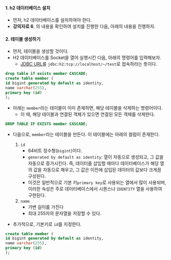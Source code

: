 
#### 1. h2 데이터베이스 설치

- 먼저, h2 데이터베이스를 설치하여야 한다.
- **강의자료 6**. 의 내용을 확인하여 설치를 진행한 다음, 아래의 내용을 진행하자.


#### 2. 테이블 생성하기

- 먼저, 테이블을 생성할 것이다. 
- H2 데이터베이스를 Socket을 열어 실행시킨 다음, 아래의 명령어를 입력해보자.
	- [JDBC URL](http://localhost:8082/login.jsp?jsessionid=9f5e4d03275bfb72dea7ed2202f5b46a#)를 `jdbc:h2:tcp://localhost/~/test`로 접속하라는 뜻이다.

```sql
drop table if exists member CASCADE;
create table member (
id bigint generated by default as identity,
name varchar(255),
primary key (id)
);
```

- 아래는 `member`라는 테이블이 이미 존재하면, 해당 테이블을 삭제하는 명령어이다.
	- 이 때, 해당 테이블과 연결된 객체가 있으면 연결된 모든 객체를 삭제한다.
```sql
DROP TABLE IF EXISTS member CASCADE;
```

- 다음으로, `member`라는 테이블을 만든다. 이 테이블에는 아래의 컬럼이 존재한다.
	1. `id`
		- 64비트 정수형(`bigint`)이다. 
		- `generated by default as identity`: 열이 자동으로 생성되고, 그 값을 자동으로 증가시킨다. 즉, 데이터를 삽입할 때마다 데이터베이스가 해당 열의 값을 자동으로 채우고, 그 값은 이전에 삽입된 데이터의 값보다 크게끔 구성된다. 
		- 이것은 일반적으로 기본 키`primary key`로 사용되는 열에서 많이 사용되며,이러한 속성은 주로 데이터베이스에서 시퀀스나 `IDENTITY` 열을 사용하여 구현된다.
	2. `name`
		- 가변 길이를 가진다
		- 최대 255자의 문자열을 저장할 수 있다.

- 추가적으로, 기본키로 `id`를 지정한다.
```sql
create table member (
id bigint generated by default as identity,
name varchar(255),
primary key (id)
);
```